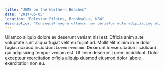 ```yaml
---
title: "JEMS on the Northern Beaches"
date: "2019-05-05"
location: "Polestar Pilates, Brookvalue, NSW"
description: "Consequat magna ullamco non pariatur aute adipisicing aliqua labore cillum ipsum consequat consequat. Ut nulla magna quis sunt aute minim aliquip cupidatat quis consequat. Dolore ex commodo irure est ipsum reprehenderit id occaecat et aute."
---
```


Ullamco aliquip dolore eu deserunt veniam nisi est. Officia anim aute voluptate sunt aliqua fugiat velit eu fugiat ad. Mollit elit minim irure dolor fugiat nostrud incididunt Lorem veniam. Deserunt in exercitation incididunt qui adipisicing tempor veniam est. Ut enim deserunt Lorem incididunt. Dolor excepteur exercitation officia aliquip eiusmod eiusmod dolor labore exercitation non eu.